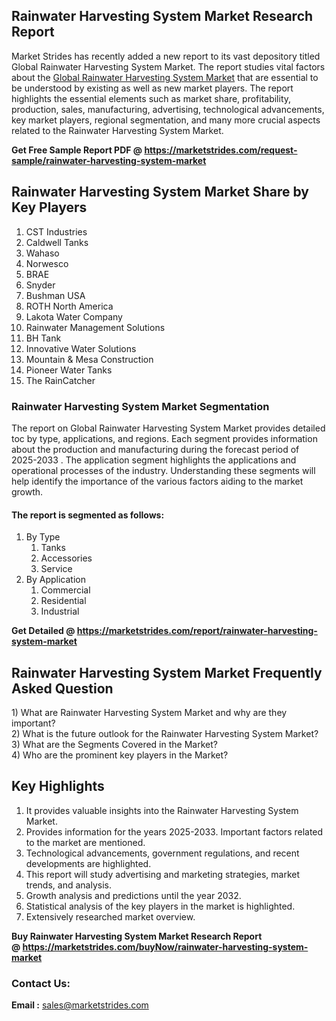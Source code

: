 <h2>Rainwater Harvesting System Market Research Report</h2>
<p>Market Strides has recently added a new report to its vast depository titled Global Rainwater Harvesting System Market. The report studies vital factors about the&nbsp;<a href="https://marketstrides.com/report/rainwater-harvesting-system-market">Global Rainwater Harvesting System Market</a>&nbsp;that are essential to be understood by existing as well as new market players. The report highlights the essential elements such as market share, profitability, production, sales, manufacturing, advertising, technological advancements, key market players, regional segmentation, and many more crucial aspects related to the Rainwater Harvesting System Market.</p>
<p><strong>Get Free Sample Report PDF @&nbsp;<a href="https://marketstrides.com/request-sample/rainwater-harvesting-system-market">https://marketstrides.com/request-sample/rainwater-harvesting-system-market</a></strong></p>
<h2><strong>Rainwater Harvesting System Market Share by Key Players</strong></h2>
<ol>
<li>CST Industries</li>
<li>Caldwell Tanks</li>
<li>Wahaso</li>
<li>Norwesco</li>
<li>BRAE</li>
<li>Snyder</li>
<li>Bushman USA</li>
<li>ROTH North America</li>
<li>Lakota Water Company</li>
<li>Rainwater Management Solutions</li>
<li>BH Tank</li>
<li>Innovative Water Solutions</li>
<li>Mountain &amp; Mesa Construction</li>
<li>Pioneer Water Tanks</li>
<li>The RainCatcher</li>
</ol>
<h3><strong>Rainwater Harvesting System Market Segmentation</strong></h3>
<p>The report on Global Rainwater Harvesting System Market provides detailed toc by type, applications, and regions. Each segment provides information about the production and manufacturing during the forecast period of 2025-2033 . The application segment highlights the applications and operational processes of the industry. Understanding these segments will help identify the importance of the various factors aiding to the market growth.</p>
<h4>The report is segmented as follows:</h4>
<ol>
<li>By Type
<ol>
<li>Tanks</li>
<li>Accessories</li>
<li>Service</li>
</ol>
</li>
<li>By Application
<ol>
<li>Commercial</li>
<li>Residential</li>
<li>Industrial</li>
</ol>
</li>
</ol>
<p><strong>Get Detailed @&nbsp;<a href="https://marketstrides.com/report/rainwater-harvesting-system-market">https://marketstrides.com/report/rainwater-harvesting-system-market</a></strong></p>
<h2 class=""><strong>Rainwater Harvesting System Market Frequently Asked Question</strong></h2>
<div class="">1) What are&nbsp;Rainwater Harvesting System Market and why are they important?
<div class="">
<div class="">2) What is the future outlook for the Rainwater Harvesting System Market?</div>
</div>
</div>
<div class="">3) What are the Segments Covered in the Market?</div>
<div class="">4) Who are the prominent key players in the Market?</div>
<h2><strong>Key Highlights</strong></h2>
<div class="">
<ol>
<li>It provides valuable insights into the Rainwater Harvesting System Market.</li>
<li>Provides information for the years 2025-2033. Important factors related to the market are mentioned.</li>
<li>Technological advancements, government regulations, and recent developments are highlighted.</li>
<li>This report will study advertising and marketing strategies, market trends, and analysis.</li>
<li>Growth analysis and predictions until the year 2032.</li>
<li>Statistical analysis of the key players in the market is highlighted.</li>
<li>Extensively researched market overview.</li>
</ol>
<p><strong>Buy Rainwater Harvesting System Market Research Report @&nbsp;<a href="https://marketstrides.com/buyNow/rainwater-harvesting-system-market">https://marketstrides.com/buyNow/rainwater-harvesting-system-market</a></strong></p>
<h3>Contact Us:</h3>
<p><strong>Email :</strong> <a href="mailto:sales@marketstrides.com">sales@marketstrides.com</a></p>
</div>
